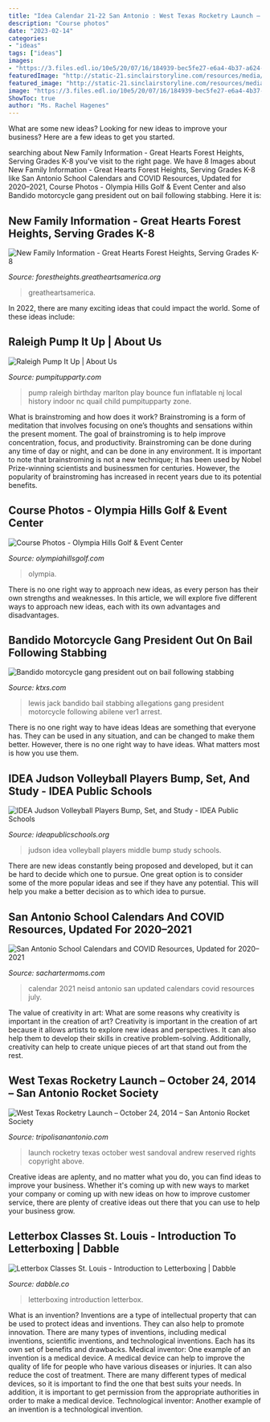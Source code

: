 ```yaml
---
title: "Idea Calendar 21-22 San Antonio : West Texas Rocketry Launch – October 24, 2014 – San Antonio Rocket Society"
description: "Course photos"
date: "2023-02-14"
categories:
- "ideas"
tags: ["ideas"]
images:
- "https://3.files.edl.io/10e5/20/07/16/184939-bec5fe27-e6a4-4b37-a624-34a6f39facd3.jpg"
featuredImage: "http://static-21.sinclairstoryline.com/resources/media/131acc87-13ee-46d5-b3b9-3f99a8a0c815-large16x9_ImportedfromLakana.jpg?1514564084795"
featured_image: "http://static-21.sinclairstoryline.com/resources/media/131acc87-13ee-46d5-b3b9-3f99a8a0c815-large16x9_ImportedfromLakana.jpg?1514564084795"
image: "https://3.files.edl.io/10e5/20/07/16/184939-bec5fe27-e6a4-4b37-a624-34a6f39facd3.jpg"
ShowToc: true
author: "Ms. Rachel Hagenes"
---
```



What are some new ideas?
Looking for new ideas to improve your business? Here are a few ideas to get you started.

	

		
searching about New Family Information - Great Hearts Forest Heights, Serving Grades K-8 you've visit to the right page. We have 8 Images about New Family Information - Great Hearts Forest Heights, Serving Grades K-8 like San Antonio School Calendars and COVID Resources, Updated for 2020–2021, Course Photos - Olympia Hills Golf &amp; Event Center and also Bandido motorcycle gang president out on bail following stabbing. Here it is:
		
    
## New Family Information - Great Hearts Forest Heights, Serving Grades K-8

<img loading=lazy src="https://forestheights.greatheartsamerica.org/wp-content/uploads/sites/37/2020/11/Lower-School-Web-Slider.jpg" onerror="this.onerror=null;this.src='https://tse1.mm.bing.net/th?id=OIP.vUUMqth_3AQ-v1WqF038owHaDW&amp;pid=15.1';" alt="New Family Information - Great Hearts Forest Heights, Serving Grades K-8">

_Source: forestheights.greatheartsamerica.org_

>greatheartsamerica. 

	

In 2022, there are many exciting ideas that could impact the world. Some of these ideas include: 

    
## Raleigh Pump It Up | About Us

<img loading=lazy src="http://cdn.pumpitupparty.com/images/library/14/party-room-inflatable.jpg" onerror="this.onerror=null;this.src='https://tse1.mm.bing.net/th?id=OIP.CUVKRrJMEixbawQOHxt0agHaIQ&amp;pid=15.1';" alt="Raleigh Pump It Up | About Us">

_Source: pumpitupparty.com_

>pump raleigh birthday marlton play bounce fun inflatable nj local history indoor nc quail child pumpitupparty zone. 

	

What is brainstroming and how does it work?
Brainstroming is a form of meditation that involves focusing on one’s thoughts and sensations within the present moment. The goal of brainstroming is to help improve concentration, focus, and productivity. Brainstroming can be done during any time of day or night, and can be done in any environment. It is important to note that brainstroming is not a new technique; it has been used by Nobel Prize-winning scientists and businessmen for centuries. However, the popularity of brainstroming has increased in recent years due to its potential benefits.

    
## Course Photos - Olympia Hills Golf &amp; Event Center

<img loading=lazy src="https://www.olympiahillsgolf.com/wp-content/uploads/sites/8001/2020/10/16.jpg" onerror="this.onerror=null;this.src='https://tse1.mm.bing.net/th?id=OIP.PT0vaqd7vQ15XXoBiN1C1QHaFj&amp;pid=15.1';" alt="Course Photos - Olympia Hills Golf &amp; Event Center">

_Source: olympiahillsgolf.com_

>olympia. 

	

There is no one right way to approach new ideas, as every person has their own strengths and weaknesses. In this article, we will explore five different ways to approach new ideas, each with its own advantages and disadvantages.

    
## Bandido Motorcycle Gang President Out On Bail Following Stabbing

<img loading=lazy src="http://static-21.sinclairstoryline.com/resources/media/131acc87-13ee-46d5-b3b9-3f99a8a0c815-large16x9_ImportedfromLakana.jpg?1514564084795" onerror="this.onerror=null;this.src='https://tse2.mm.bing.net/th?id=OIP.fV7VQdfYKqAV3Fv0oI4GEgHaEK&amp;pid=15.1';" alt="Bandido motorcycle gang president out on bail following stabbing">

_Source: ktxs.com_

>lewis jack bandido bail stabbing allegations gang president motorcycle following abilene ver1 arrest. 

	

There is no one right way to have ideas
Ideas are something that everyone has. They can be used in any situation, and can be changed to make them better. However, there is no one right way to have ideas. What matters most is how you use them.

    
## IDEA Judson Volleyball Players Bump, Set, And Study - IDEA Public Schools

<img loading=lazy src="http://c8ca6e5e43a19f2300e1-04b090f30fff5ccebaaf0de9c3c9c18a.r54.cf1.rackcdn.com/Judson-Volleyball.jpg" onerror="this.onerror=null;this.src='https://tse1.mm.bing.net/th?id=OIP.pbGumqhazib1TwQhPYLYiAHaE8&amp;pid=15.1';" alt="IDEA Judson Volleyball Players Bump, Set, and Study - IDEA Public Schools">

_Source: ideapublicschools.org_

>judson idea volleyball players middle bump study schools. 

	

There are new ideas constantly being proposed and developed, but it can be hard to decide which one to pursue. One great option is to consider some of the more popular ideas and see if they have any potential. This will help you make a better decision as to which idea to pursue.

    
## San Antonio School Calendars And COVID Resources, Updated For 2020–2021

<img loading=lazy src="https://3.files.edl.io/10e5/20/07/16/184939-bec5fe27-e6a4-4b37-a624-34a6f39facd3.jpg" onerror="this.onerror=null;this.src='https://tse2.mm.bing.net/th?id=OIP.1INlJUSStZrI9mhiNuF9UQHaFu&amp;pid=15.1';" alt="San Antonio School Calendars and COVID Resources, Updated for 2020–2021">

_Source: sachartermoms.com_

>calendar 2021 neisd antonio san updated calendars covid resources july. 

	

The value of creativity in art: What are some reasons why creativity is important in the creation of art?
Creativity is important in the creation of art because it allows artists to explore new ideas and perspectives. It can also help them to develop their skills in creative problem-solving. Additionally, creativity can help to create unique pieces of art that stand out from the rest.

    
## West Texas Rocketry Launch – October 24, 2014 – San Antonio Rocket Society

<img loading=lazy src="http://www.tripolisanantonio.com/wp-content/uploads/2014/10/IMG_4405-1024x682.jpg" onerror="this.onerror=null;this.src='https://tse3.mm.bing.net/th?id=OIP.JDKWszDsIupm2_xcYGMpHQEyDM&amp;pid=15.1';" alt="West Texas Rocketry Launch – October 24, 2014 – San Antonio Rocket Society">

_Source: tripolisanantonio.com_

>launch rocketry texas october west sandoval andrew reserved rights copyright above. 

	

Creative ideas are aplenty, and no matter what you do, you can find ideas to improve your business. Whether it's coming up with new ways to market your company or coming up with new ideas on how to improve customer service, there are plenty of creative ideas out there that you can use to help your business grow.

    
## Letterbox Classes St. Louis - Introduction To Letterboxing | Dabble

<img loading=lazy src="https://dabbledoneright-production.s3.amazonaws.com/production/uploads/course/photo2/148437/carousel_intro_to_letterboxing.jpg" onerror="this.onerror=null;this.src='https://tse4.mm.bing.net/th?id=OIP.a6Ctpvt5sgcpKSZJHtaqUAHaFp&amp;pid=15.1';" alt="Letterbox Classes St. Louis - Introduction to Letterboxing | Dabble">

_Source: dabble.co_

>letterboxing introduction letterbox. 

	

What is an invention?
Inventions are a type of intellectual property that can be used to protect ideas and inventions. They can also help to promote innovation. There are many types of inventions, including medical inventions, scientific inventions, and technological inventions. Each has its own set of benefits and drawbacks.
Medical inventor: 
One example of an invention is a medical device. A medical device can help to improve the quality of life for people who have various diseases or injuries. It can also reduce the cost of treatment. 
There are many different types of medical devices, so it is important to find the one that best suits your needs. In addition, it is important to get permission from the appropriate authorities in order to make a medical device. 
Technological inventor: 
Another example of an invention is a technological invention.

